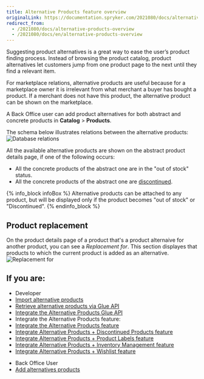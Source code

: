 ```yaml
---
title: Alternative Products feature overview
originalLink: https://documentation.spryker.com/2021080/docs/alternative-products-overview
redirect_from:
  - /2021080/docs/alternative-products-overview
  - /2021080/docs/en/alternative-products-overview
---
```


Suggesting product alternatives is a great way to ease the user’s product finding process. Instead of browsing the product catalog, product alternatives let customers jump from one product page to the next until they find a relevant item. 

For marketplace relations, alternative products are useful because for a marketplace owner it is irrelevant from what merchant a buyer has bought a product. If a merchant does not have this product, the alternative product can be shown on the marketplace.

A Back Office user can add product alternatives for both abstract and concrete products in **Catalog** > **Products**.

The schema below illustrates relations between the alternative products:
![Database relations](https://spryker.s3.eu-central-1.amazonaws.com/docs/Features/Product+Management/Alternative+Products/Alternative+Products+Feature+Overview/alternative-schema.png)

All the available alternative products are shown on the abstract product details page, if one of the following occurs:

* All the concrete products of the abstract one are in the "out of stock" status.
* All the concrete products of the abstract one are [discontinued](https://documentation.spryker.com/docs/discontinued-products-overview).

{% info_block infoBox %}
Alternative products can be attached to any product, but will be displayed only if the product becomes "out of stock" or "Discontinued".
{% endinfo_block %}

## Product replacement 
On the product details page of a product that's a product alternaive for another product, you can see a *Replacement for*. This section displayes that products to which the current product is added as an alternative.
![Replacement for](https://spryker.s3.eu-central-1.amazonaws.com/docs/Features/Product+Management/Alternative+Products/Alternative+Products+Feature+Overview/replacement-for.png)


## If you are:

<div class="mr-container">
    <div class="mr-list-container">
        <!-- col1 -->
        <div class="mr-col">
            <ul class="mr-list mr-list-green">
                <li class="mr-title">Developer</li>
                <li><a href="https://documentation.spryker.com/docs/file-details-product-alternativecsv" class="mr-link">Import alternative products</a></li>
               <li><a href="https://documentation.spryker.com/docs/retrieving-alternative-products" class="mr-link">Retrieve alternative products via Glue API</a></li>
                <li><a href="https://documentation.spryker.com/docs/glue-api-alternative-products-feature-integration" class="mr-link">Integrate the Alternative Products Glue API</a></li>               
                <li>Integrate the Alternative Products feature:</li>
                <li><a href="https://documentation.spryker.com/docs/alternative-products-feature-integration" class="mr-link">Integrate the Alternative Products feature</a></li>
                <li><a href="https://documentation.spryker.com/docs/alternative-products-discontinued-products-feature-integration" class="mr-link">Integrate Alternative Products + Discontinued Products feature</a></li>
                <li><a href="https://documentation.spryker.com/docs/alternative-products-product-labels-feature-integration" class="mr-link">Integrate Alternative Products + Product Labels feature</a></li>
                <li><a href="https://documentation.spryker.com/docs/alternative-products-inventory-management-feature-integration" class="mr-link">Integrate Alternative Products + Inventory Management feature</a></li>
                <li><a href="https://documentation.spryker.com/docs/alternative-products-wishlist-feature-integration" class="mr-link">Integrate Alternative Products + Wishlist feature</a></li>
            </ul>
        </div>
        <!-- col2 -->
        <div class="mr-col">
            <ul class="mr-list mr-list-blue">
                <li class="mr-title"> Back Office User</li>
                <li><a href="https://documentation.spryker.com/docs/adding-product-alternatives" class="mr-link">Add alternatives products</a></li>
            </ul>
        </div>
    </div>
</div>
